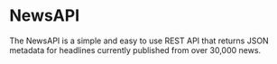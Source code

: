 # NewsAPI
 The NewsAPI is a simple and easy to use REST API that returns JSON metadata for headlines currently published from over 30,000 news.
